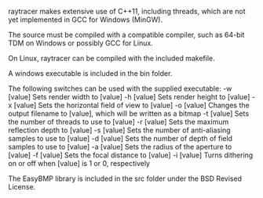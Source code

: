 raytracer makes extensive use of C++11, including threads,
which are not yet implemented in GCC for Windows (MinGW).

The source must be compiled with a compatible compiler,
such as 64-bit TDM on Windows or possibly GCC for Linux.

On Linux, raytracer can be compiled with the included
makefile.

A windows executable is included in the bin folder.

The following switches can be used with the supplied executable:
	-w [value]	Sets render width to [value]
	-h [value]	Sets render height to [value]
	-x [value]	Sets the horizontal field of view to [value]
	-o [value]	Changes the output filename to [value], which will be written as a bitmap
	-t [value]	Sets the number of threads to use to [value]
	-r [value]	Sets the maximum reflection depth to [value]
	-s [value]	Sets the number of anti-aliasing samples to use to [value]
	-d [value]	Sets the number of depth of field samples to use to [value]
	-a [value]	Sets the radius of the aperture to [value]
	-f [value]	Sets the focal distance to [value]
	-i [value]	Turns dithering on or off when [value] is 1 or 0, respectively

The EasyBMP library is included in the src folder under
the BSD Revised License.
